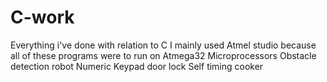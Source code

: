 # C-work
Everything i've done with relation to C
I mainly used Atmel studio because all of these programs were to run on Atmega32 Microprocessors
Obstacle detection robot
Numeric Keypad door lock
Self timing cooker 
